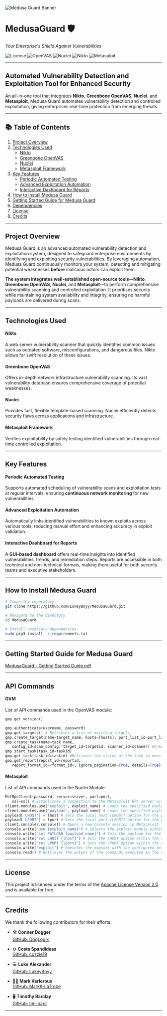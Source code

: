 ![Medusa Guard Banner](https://github.com/user-attachments/assets/ba744d99-b6a2-4f27-adbd-1ef93332d052)

# MedusaGuard 🛡️  
_Your Enterprise's Shield Against Vulnerabilities_

![License](https://img.shields.io/badge/License-Apache_2.0-blue.svg)
![OpenVAS](https://img.shields.io/badge/Tool-OpenVAS-green.svg)
![Nuclei](https://img.shields.io/badge/Tool-Nuclei-yellow.svg)
![Nikto](https://img.shields.io/badge/Tool-Nikto-orange.svg)
![Metasploit](https://img.shields.io/badge/Tool-Metasploit-red.svg)

---

## Automated Vulnerability Detection and Exploitation Tool for Enhanced Security

An all-in-one tool that integrates **Nikto**, **Greenbone OpenVAS**, **Nuclei**, and **Metasploit**, Medusa Guard automates vulnerability detection and controlled exploitation, giving enterprises real-time protection from emerging threats.

---

## 📚 **Table of Contents**
1. [Project Overview](#project-overview)
2. [Technologies Used](#technologies-used)
   - [Nikto](#nikto)
   - [Greenbone OpenVAS](#greenbone-openvas)
   - [Nuclei](#nuclei)
   - [Metasploit Framework](#metasploit-framework)
3. [Key Features](#key-features)
   - [Periodic Automated Testing](#periodic-automated-testing)
   - [Advanced Exploitation Automation](#advanced-exploitation-automation)
   - [Interactive Dashboard for Reports](#interactive-dashboard-for-reports)
4. [How to Install Medusa Guard](#how-to-install-medusa-guard)
5. [Getting Started Guide for Medusa Guard](#getting-started-guide-for-medusa-guard)
6. [Dependencies](#Dependencies)
7. [License](#license)
8. [Credits](#credits)

---

## **Project Overview**

Medusa Guard is an advanced automated vulnerability detection and exploitation system, designed to safeguard enterprise environments by identifying and exploiting security vulnerabilities. By leveraging automation, Medusa Guard continuously monitors your system, detecting and mitigating potential weaknesses **before** malicious actors can exploit them.

**The system integrates well-established open-source tools**—**Nikto**, **Greenbone OpenVAS**, **Nuclei**, and **Metasploit**—to perform comprehensive vulnerability scanning and controlled exploitation. It prioritises security while maintaining system availability and integrity, ensuring no harmful payloads are delivered during scans.

---

## **Technologies Used**

#### Nikto 
A web server vulnerability scanner that quickly identifies common issues such as outdated software, misconfigurations, and dangerous files. Nikto allows for swift resolution of these issues.

#### Greenbone OpenVAS 
Offers in-depth network infrastructure vulnerability scanning. Its vast vulnerability database ensures comprehensive coverage of potential weaknesses.

#### Nuclei
Provides fast, flexible template-based scanning. Nuclei efficiently detects security flaws across applications and infrastructure.

#### Metasploit Framework
Verifies exploitability by safely testing identified vulnerabilities through real-time controlled exploitation.

---

## **Key Features**

#### Periodic Automated Testing
Supports automated scheduling of vulnerability scans and exploitation tests at regular intervals, ensuring **continuous network monitoring** for new vulnerabilities.

#### Advanced Exploitation Automation
Automatically links identified vulnerabilities to known exploits across various tools, reducing manual effort and enhancing accuracy in exploit validation.

#### Interactive Dashboard for Reports
A **GUI-based dashboard** offers real-time insights into identified vulnerabilities, trends, and remediation steps. Reports are accessible in both technical and non-technical formats, making them useful for both security teams and executive stakeholders.

---

## **How to Install Medusa Guard**

```bash
# Clone the repository
git clone https://github.com/LukeyBoyy/MedusaGuard.git

# Navigate to the directory
cd MedusaGuard

# Install necessary dependencies
sudo pip3 install -r requirements.txt
```

---

## **Getting Started Guide for Medusa Guard**
[MedusaGuard - Getting Started Guide.pdf](https://github.com/user-attachments/files/17359582/MedusaGuard.-.Getting.Started.Guide.pdf)

---

## **API Commands**

#### GVM
List of API commands used in the OpenVAS module:
```python
gmp.get_version()

gmp.authenticate(username, password)
gmp.get_targets() # Retrieves a list of existing targets.
gmp.create_target(name=target_name, hosts=[hosts], port_list_id=port_list_name)
gmp.create_task(name=task_name,
   config_id=scan_config, target_id=targetid, scanner_id=scanner) #Creates a task for the specified target.
gmp.start_task(task_id=taskid)
gmp.get_task(task_id=taskid) #Retrieves the status of the task to monitor its progress.
gmp.get_report(report_id=reportid,
   report_format_id=<format_id>, ignore_pagination=True, details=True) # Fetches the report in the specified format (XML, PDF, or CSV).
```

#### Metasploit
List of API commands used in the Nuclei Module:
```python
MsfRpcClient(password, server=server, port=port,
   ssl=ssl) # Establishes a connection to the Metasploit RPC server with the specified credentials and connection parameters.
client.modules.use('exploit', exploit_name) # Loads the specified exploit module.
client.modules.use('payload', payload_name) # Loads the specified payload module.
payload['LHOST'] = lhost # Sets the local host (LHOST) option for the payload.
payload['LPORT'] = lport # Sets the local port (LPORT) option for the payload.
client.consoles.console() # Opens a new console session in Metasploit for command execution.
console.write("use {exploit_name}") # Selects the exploit module within the console session.
console.write("set PAYLOAD {payload_name}") # Sets the payload for the exploit.
console.write("set LHOST {lhost}") # Sets the LHOST option within the console session.
console.write("set LPORT {lport}") # Sets the LPORT option within the console session.
console.write("exploit") # Executes the exploit with the configured settings in the console.
console.read() # Retrieves the output of the commands executed in the console for logging or reporting purposes.
```

---
## **License**  
This project is licensed under the terms of the [Apache License Version 2.0](https://www.apache.org/licenses/LICENSE-2.0) and is available for free.

---

## **Credits**

We thank the following contributors for their efforts:

- 🛠️ **Conner Dogger**  
  [GitHub: DogLogik](https://github.com/DogLogik)

- ⚙️ **Costa Spandideas**  
  [GitHub: cozzie19](https://github.com/cozzie19)

- 💻 **Luke Alexander**  
  [GitHub: LukeyBoyy](https://github.com/LukeyBoyy)

- 🧑‍💻 **Mark Kerleroux**  
  [GitHub: MarkK-LaTrobe](https://github.com/MarkK-LaTrobe)

- 🖥️ **Timothy Barclay**  
  [GitHub: tim-barc](https://github.com/tim-barc)

---

